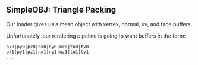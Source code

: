 ## SimpleOBJ: Triangle Packing

Our loader gives us a mesh object with vertex, normal, uv, and face buffers.

Unfortunately, our rendering pipeline is going to want buffers in the form:

```
px0|py0|pz0|nx0|ny0|nz0|tu0|tv0| 
px1|py1|pz1|nx1|ny1|nz1|tu1|tv1|
...
```
